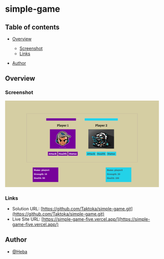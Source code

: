 # simple-game


## Table of contents

- [Overview](#overview)
  - [Screenshot](#screenshot)
  - [Links](#links)

  
- [Author](#author)

## Overview

### Screenshot

![](./images/screencapture.png)

### Links

- Solution URL: [https://github.com/Taktoka/simple-game.git](https://github.com/Taktoka/simple-game.git)
- Live Site URL: [https://simple-game-five.vercel.app/](https://simple-game-five.vercel.app/)





## Author

- [@Heba](https://github.com/Taktoka)
